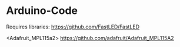 # Arduino-Code

Requires libraries: 
<FastLED>
https://github.com/FastLED/FastLED

<Adafruit_MPL115a2>
https://github.com/adafruit/Adafruit_MPL115A2
